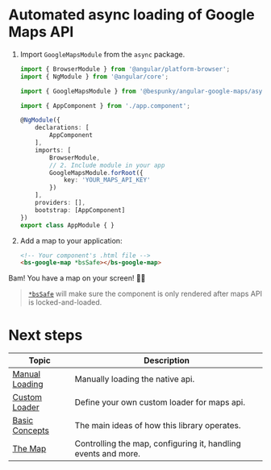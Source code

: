 # Automated async loading of Google Maps API

1. Import `GoogleMapsModule` from the `async` package.

    ```typescript
    import { BrowserModule } from '@angular/platform-browser';
    import { NgModule } from '@angular/core';

    import { GoogleMapsModule } from '@bespunky/angular-google-maps/async'; // 1. Import module

    import { AppComponent } from './app.component';

    @NgModule({
        declarations: [
            AppComponent
        ],
        imports: [
            BrowserModule,
            // 2. Include module in your app
            GoogleMapsModule.forRoot({
                key: 'YOUR_MAPS_API_KEY'
            })
        ],
        providers: [], 
        bootstrap: [AppComponent]
    })
    export class AppModule { }
    ```

2. Add a map to your application:
   
    ```html
    <!-- Your component's .html file -->
    <bs-google-map *bsSafe></bs-google-map>
    ```

Bam! You have a map on your screen! 🤟😎

> [`*bsSafe`](/The-Map/*bsSafe) will make sure the component is only rendered after maps API is locked-and-loaded.

# Next steps
| Topic | Description |
| ----- | ----------- |
|[Manual Loading](/Getting-Started/Manually-Loading)|Manually loading the native api.
|[Custom Loader](/Getting-Started/Custom-Loader)|Define your own custom loader for maps api.|
|[Basic Concepts](../Basic-Concepts.md)|The main ideas of how this library operates.|
|[The Map](/The-Map)|Controlling the map, configuring it, handling events and more.|